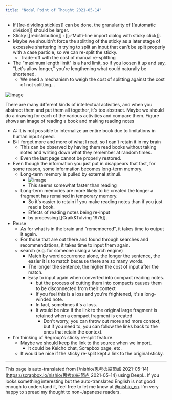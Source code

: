 ```yaml
---
title: "Nodal Point of Thought 2021-05-14"
---
```


- If [[re-dividing stickies]] can be done, the granularity of [[automatic division]] should be larger.
- Sticky [[redistribution]] : [[✅Multi-line import dialog with sticky click]].
- Maybe we shouldn't force the splitting of the sticky as a later stage of excessive shattering in trying to split an input that can't be split properly with a case particle, so we can re-split the sticky.
    - Trade-off with the cost of manual re-splitting
- The "maximum length limit" is a hard limit, so if you loosen it up and say, "Let's allow longer," you're lengthening what could naturally be shortened.
    - We need a mechanism to weigh the cost of splitting against the cost of not splitting...


![image](https://gyazo.com/c431f0de87eb348657062c063898948f/thumb/1000)

There are many different kinds of intellectual activities, and when you abstract them and put them all together, it's too abstract.
Maybe we should do a drawing for each of the various activities and compare them.
Figure shows an image of reading a book and making reading notes
- A: It is not possible to internalize an entire book due to limitations in human input speed.
- B: I forget more and more of what I read, so I can't retain it in my brain
    - This can be observed by having them read books without taking notes and writing down what they remember at random times.
    - Even the last page cannot be properly restored.
- Even though the information you just put in disappears that fast, for some reason, some information becomes long-term memory.
    - Long-term memory is pulled by external stimuli.
        - ![image](https://gyazo.com/c9435238c7355320d271d36f3edf73cc/thumb/1000)
        - This seems somewhat faster than reading
    - Long-term memories are more likely to be created the longer a fragment has remained in temporary memory.
        - So it's easier to retain if you make reading notes than if you just read a book.
        - Effects of reading notes being re-input
        - by processing [[Craik&Tulving 1975]].
- Reuse
    - As for what is in the brain and "remembered", it takes time to output it again.
    - For those that are out there and found through searches and recommendations, it takes time to input them again.
    - search (e.g. for someone using a search engine)
        - Match by word occurrence alone, the longer the sentence, the easier it is to match because there are so many words.
        - The longer the sentence, the higher the cost of input after the match.
        - Easy to input again when converted into compact reading notes.
            - but the process of cutting them into compacts causes them to be disconnected from their context
            - If you feel this is a loss and you're frightened, it's a long-winded note.
            - In fact, sometimes it's a loss.
            - It would be nice if the link to the original large fragment is retained when a compact fragment is created
                - Don't worry, you can throw out more and more context, but if you need to, you can follow the links back to the ones that retain the context.
- I'm thinking of Regroup's sticky re-split feature.
    - Maybe we should keep the link to the source when we import.
        - It could be Keicho chat, Scrapbox page, etc.
    - It would be nice if the sticky re-split kept a link to the original sticky.

---
This page is auto-translated from [/nishio/思考の結節点 2021-05-14](https://scrapbox.io/nishio/思考の結節点 2021-05-14) using DeepL. If you looks something interesting but the auto-translated English is not good enough to understand it, feel free to let me know at [@nishio_en](https://twitter.com/nishio_en). I'm very happy to spread my thought to non-Japanese readers.